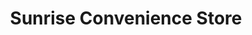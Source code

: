 ---
title: "Sunrise Convenience Store"
url: /bay-city/sunrise-convenience-store-wilder-road/
shop: Lebensmittel
---